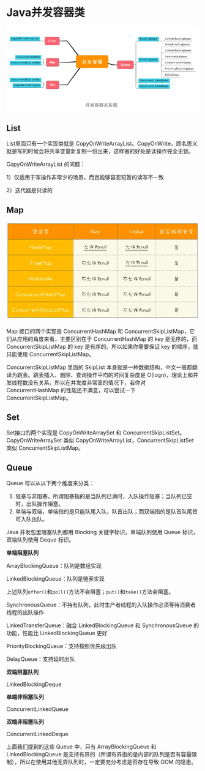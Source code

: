 # Java并发容器类


![](assets/Java并发容器类/并发容器类.webp)

## List

List里面只有一个实现类就是 CopyOnWriteArrayList。CopyOnWrite，顾名思义就是写的时候会将共享变量新复制一份出来，这样做的好处是读操作完全无锁。

CopyOnWriteArrayList 的问题：

1）仅适用于写操作非常少的场景，而且能够容忍短暂的读写不一致

2）迭代器是只读的

## Map

![](assets/Java并发容器类/map.webp)

Map 接口的两个实现是 ConcurrentHashMap 和 ConcurrentSkipListMap，它们从应用的角度来看，主要区别在于 ConcurrentHashMap 的 key 是无序的，而 ConcurrentSkipListMap 的 key 是有序的。所以如果你需要保证 key 的顺序，就只能使用 ConcurrentSkipListMap。

ConcurrentSkipListMap 里面的 SkipList 本身就是一种数据结构，中文一般都翻译为跳表。跳表插入、删除、查询操作平均的时间复杂度是 O(logn)，理论上和并发线程数没有关系，所以在并发度非常高的情况下，若你对 ConcurrentHashMap 的性能还不满意，可以尝试一下 ConcurrentSkipListMap。

## Set

Set接口的两个实现是 CopyOnWriteArraySet 和 ConcurrentSkipListSet。CopyOnWriteArraySet 类似 CopyOnWriteArrayList，ConcurrentSkipListSet 类似 ConcurrentSkipListMap。

## Queue

Queue 可以从以下两个维度来分类：

1. 阻塞与非阻塞，所谓阻塞指的是当队列已满时，入队操作阻塞；当队列已空时，出队操作阻塞。
2. 单端与双端，单端指的是只能队尾入队，队首出队；而双端指的是队首队尾皆可入队出队。

Java 并发包里阻塞队列都用 Blocking 关键字标识，单端队列使用 Queue 标识，双端队列使用 Deque 标识。

**单端阻塞队列**

ArrayBlockingQueue：队列是数组实现

LinkedBlockingQueue：队列是链表实现

上述队列`offer()`和`poll()`方法不会阻塞；`put()`和`take()`方法会阻塞。

SynchronousQueue：不持有队列，此时生产者线程的入队操作必须等待消费者线程的出队操作

LinkedTransferQueue：融合 LinkedBlockingQueue 和 SynchronousQueue 的功能，性能比 LinkedBlockingQueue 更好

PriorityBlockingQueue：支持按照优先级出队

DelayQueue：支持延时出队

**双端阻塞队列**

LinkedBlockingDeque

**单端非阻塞队列**

ConcurrentLinkedQueue

**双端非阻塞队列**

ConcurrentLinkedDeque

上面我们提到的这些 Queue 中，只有 ArrayBlockingQueue 和 LinkedBlockingQueue 是支持有界的（所谓有界指的是内部的队列是否有容量限制），所以在使用其他无界队列时，一定要充分考虑是否存在导致 OOM 的隐患。
